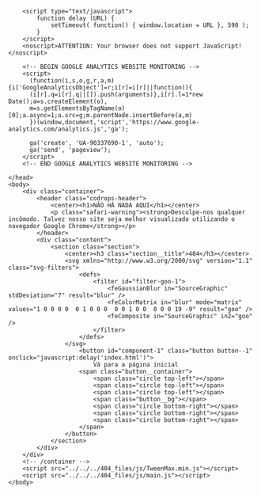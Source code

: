 <!DOCTYPE html>
<html lang="pt-BR" class="no-js">
	<head>
		<meta charset="UTF-8" />
		<meta http-equiv="X-UA-Compatible" content="IE=edge">
		<meta name="viewport" content="width=device-width, initial-scale=1">
		<title>ERRO 404 | LAMBE QUE EU GOSTO</title>
		<link rel="shortcut icon" href="favicon.ico">
		<link rel="stylesheet" type="text/css" href="../../../404_files/css/normalize.css" />
		<link rel="stylesheet" type="text/css" href="../../../404_files/css/main.css" />
		<!--[if IE]>
			<script src="http://html5shiv.googlecode.com/svn/trunk/html5.js"></script>
		<![endif]-->
		<link href='https://fonts.googleapis.com/css?family=Montserrat|Fredoka+One' rel='stylesheet' type='text/css'>

        <script type="text/javascript">
            function delay (URL) {
                setTimeout( function() { window.location = URL }, 590 );
            }
        </script>
        <noscript>ATTENTION: Your browser does not support JavaScript!</noscript>

        <!-- BEGIN GOOGLE ANALYTICS WEBSITE MONITORING -->
        <script>
          (function(i,s,o,g,r,a,m){i['GoogleAnalyticsObject']=r;i[r]=i[r]||function(){
          (i[r].q=i[r].q||[]).push(arguments)},i[r].l=1*new Date();a=s.createElement(o),
          m=s.getElementsByTagName(o)[0];a.async=1;a.src=g;m.parentNode.insertBefore(a,m)
          })(window,document,'script','https://www.google-analytics.com/analytics.js','ga');

          ga('create', 'UA-90337690-1', 'auto');
          ga('send', 'pageview');
        </script>
        <!-- END GOOGLE ANALYTICS WEBSITE MONITORING -->

	</head>
	<body>
		<div class="container">
			<header class="codrops-header">
				<center><h1>NÃO HÁ NADA AQUI</h1></center>
				<p class="safari-warning"><strong>Desculpe-nos qualquer incômodo. Talvez nosso site seja melhor visualizado utilizando o navegador Google Chrome</strong></p>
			</header>
			<div class="content">
				<section class="section">
					<center><h3 class="section__title">404</h3></center>
					<svg xmlns="http://www.w3.org/2000/svg" version="1.1" class="svg-filters">
						<defs>
							<filter id="filter-goo-1">
								<feGaussianBlur in="SourceGraphic" stdDeviation="7" result="blur" />
								<feColorMatrix in="blur" mode="matrix" values="1 0 0 0 0  0 1 0 0 0  0 0 1 0 0  0 0 0 19 -9" result="goo" />
								<feComposite in="SourceGraphic" in2="goo" />
							</filter>
						</defs>
					</svg>
                        <button id="component-1" class="button button--1" onclick="javascript:delay('index.html')">
                            Vá para a página inicial
						<span class="button__container">
							<span class="circle top-left"></span>
							<span class="circle top-left"></span>
							<span class="circle top-left"></span>
							<span class="button__bg"></span>
							<span class="circle bottom-right"></span>
							<span class="circle bottom-right"></span>
							<span class="circle bottom-right"></span>
						</span>
					</button>
				</section>
			</div>
		</div>
		<!-- /container -->
		<script src="../../../404_files/js/TweenMax.min.js"></script>
		<script src="../../../404_files/js/main.js"></script>
	</body>
</html>
